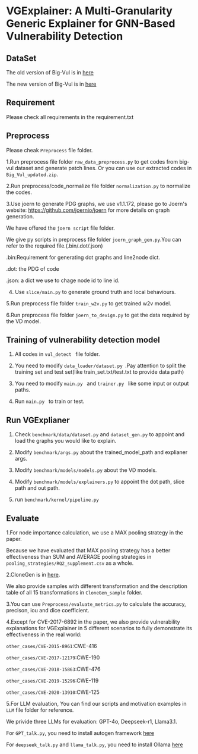 # VGExplainer: A Multi-Granularity Generic Explainer for GNN-Based Vulnerability Detection

## DataSet
The old version of Big-Vul is in [here]( https://drive.google.com/file/d/1-0VhnHBp9IGh90s2wCNjeCMuy70HPl8X/view?usp=sharing) 

The new version of Big-Vul is in [here](https://drive.google.com/drive/folders/1VPUGYjrhIEXYOdPjYGdwYrHfvGb4LL7O?usp=sharing)

## Requirement
Please check all requirements in the requirement.txt

## Preprocess
Please cheak ```Preprocess``` file folder.

1.Run preprocess file folder  ```raw_data_preprocess.py``` to get codes from big-vul dataset and generate patch lines.
  Or you can use our extracted codes in ```Big_Vul_updated.zip```.

2.Run preprocess/code_normalize file folder ```normalization.py``` to normalize the codes.

3.Use joern to generate PDG graphs, we use v1.1.172, please go to Joern's website: https://github.com/joernio/joern for more details on graph generation.

  We have offered the ```joern script``` file folder.

  We give py scripts in preprocess file folder ```joern_graph_gen.py```.You can refer to the required file.(.bin/.dot/.json)
  
  .bin:Requirement for generating dot graphs and line2node dict.
  
  .dot: the PDG of code
  
  .json: a dict we use to chage node id to line id.
  
4. Use ```slice/main.py``` to generate ground truth and local behaviours.
  
5.Run preprocess file folder ```train_w2v.py``` to get trained w2v model.

6.Run preprocess file folder ```joern_to_devign.py``` to get the data required by the VD model.


## Training of vulnerability detection model
1. All codes in ```vul_detect ``` file folder.
 
2. You need to modify ```data_loader/dataset.py ```.Pay attention to split the training set and test set(like train_set.txt/test.txt to provide data path)
 
3. You need to modify ```main.py ``` and ```trainer.py ``` like some input or output paths.
 
4. Run ```main.py ``` to train or test.

## Run VGExplianer
1. Check ```benchmark/data/dataset.py``` and ```dataset_gen.py``` to appoint and load the graphs you would like to explain.
  
2. Modify ```benchmark/args.py``` about the trained_model_path and explianer args.
   
3. Modify ```benchmark/models/models.py``` about the VD models.
   
4. Modify ```benchmark/models/explainers.py``` to appoint the dot path, slice path and out path.
   
5. run ```benchmark/kernel/pipeline.py```

## Evaluate
1.For node importance calculation, we use a MAX pooling strategy in the paper.

Because we have evaluated that MAX pooling strategy has a better effectiveness than SUM and AVERAGE pooling strategies in ```pooling_strategies/RQ2_supplement.csv``` as a whole.

2.CloneGen is in [here]( https://github.com/CloneGen/CLONEGEN). 

We also provide samples with different transformation and the description table of all 15 transformations in ```CloneGen_sample``` folder.

3.You can use ```Preprocess/evaluate_metrics.py``` to calculate the accuracy, precison, iou and dice coefficient.

4.Except for CVE-2017-6892 in the paper, we also provide vulnerability explanations for VGExplainer in 5 different scenarios to fully demonstrate its effectiveness in the real world:

```other_cases/CVE-2015-8961```:CWE-416

```other_cases/CVE-2017-12179```:CWE-190

```other_cases/CVE-2018-15863```:CWE-476

```other_cases/CVE-2019-15296```:CWE-119

```other_cases/CVE-2020-13910```:CWE-125

5.For LLM evaluation, You can find our scripts and motivation examples in ```LLM``` file folder for reference.

We privide three LLMs for evaluation: GPT-4o, Deepseek-r1, Llama3.1.

For ```GPT_talk.py```, you need to install autogen framework [here](https://github.com/microsoft/autogen) 

For ```deepseek_talk.py``` and ```llama_talk.py```, you need to install Ollama  [here](https://ollama.com/) 
